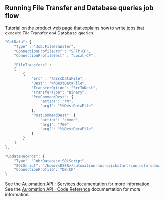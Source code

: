 ## Running File Transfer and Database queries job flow

Tutorial on the [product web page](https://docs.bmc.com/docs/display/ctmSaaSAPI/Running+applications+and+programs+in+your+environment) that explains how to write jobs that execute File Transfer and Database queries.

```javascript
"GetData": {
    "Type" : "Job:FileTransfer",
    "ConnectionProfileSrc" : "SFTP-CP",
    "ConnectionProfileDest" : "Local-CP",
                         
    "FileTransfers" :
    [
        {
            "Src" : "%%SrcDataFile",
            "Dest": "%%DestDataFile",
            "TransferOption": "SrcToDest",
            "TransferType": "Binary",
            "PreCommandDest": {
                "action": "rm",
                "arg1": "%%DestDataFile"
            },
            "PostCommandDest": {
                "action": "chmod",
                "arg1": "700",
                "arg2": "%%DestDataFile"
            }
        }
    ]
},

"UpdateRecords": {
    "Type": "Job:Database:SQLScript",
    "SQLScript": "/home/<USER>/automation-api-quickstart/controlm-saas/101-running-file-transfer-and-database-query-job-flow/processRecords.sql",
    "ConnectionProfile": "DB-CP"
}
```

See the [Automation API - Services](https://docs.bmc.com/docs/display/ctmSaaSAPI/Services) documentation for more information.  
See the [Automation API - Code Reference](https://docs.bmc.com/docs/display/ctmSaaSAPI/Code+Reference) documentation for more information.